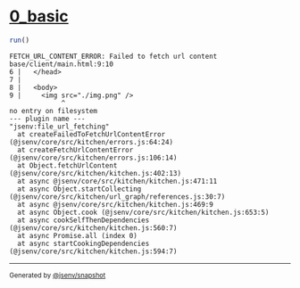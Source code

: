 # [0_basic](../../img_not_found_build.test.mjs#L20)

```js
run()
```

```console
FETCH_URL_CONTENT_ERROR: Failed to fetch url content
base/client/main.html:9:10
6 |   </head>
7 | 
8 |   <body>
9 |     <img src="./img.png" />
             ^
no entry on filesystem
--- plugin name ---
"jsenv:file_url_fetching"
  at createFailedToFetchUrlContentError (@jsenv/core/src/kitchen/errors.js:64:24)
  at createFetchUrlContentError (@jsenv/core/src/kitchen/errors.js:106:14)
  at Object.fetchUrlContent (@jsenv/core/src/kitchen/kitchen.js:402:13)
  at async @jsenv/core/src/kitchen/kitchen.js:471:11
  at async Object.startCollecting (@jsenv/core/src/kitchen/url_graph/references.js:30:7)
  at async @jsenv/core/src/kitchen/kitchen.js:469:9
  at async Object.cook (@jsenv/core/src/kitchen/kitchen.js:653:5)
  at async cookSelfThenDependencies (@jsenv/core/src/kitchen/kitchen.js:560:7)
  at async Promise.all (index 0)
  at async startCookingDependencies (@jsenv/core/src/kitchen/kitchen.js:594:7)
```
---

<sub>
  Generated by <a href="https://github.com/jsenv/core/tree/main/packages/independent/snapshot">@jsenv/snapshot</a>
</sub>